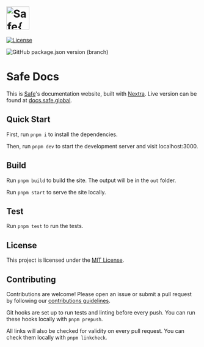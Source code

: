 # <img src="/public/favicon.svg" height="60" valign="middle" alt="Safe{Docs}" />

[![License](https://img.shields.io/github/license/safe-global/safe-docs)](https://github.com/safe-global/safe-docs/blob/main/LICENSE.md)
<!-- ![Tests](https://img.shields.io/github/actions/workflow/status/safe-global/safe-docs/test.yml?branch=main&label=tests) -->
![GitHub package.json version (branch)](https://img.shields.io/github/package-json/v/safe-global/safe-docs)

# Safe Docs

This is [Safe](https://safe.global)'s documentation website, built with [Nextra](https://nextra.site). Live version can be found at [docs.safe.global](https://docs.safe.global).

## Quick Start

First, run `pnpm i` to install the dependencies.

Then, run `pnpm dev` to start the development server and visit localhost:3000.

## Build

Run `pnpm build` to build the site. The output will be in the `out` folder.

Run `pnpm start` to serve the site locally.

## Test

Run `pnpm test` to run the tests.

## License

This project is licensed under the [MIT License](./LICENSE.md).

## Contributing

Contributions are welcome! Please open an issue or submit a pull request by following our [contributions guidelines](./CONTRIBUTING.md).

Git hooks are set up to run tests and linting before every push. You can run these hooks locally with `pnpm prepush`.

All links will also be checked for validity on every pull request. You can check them locally with `pnpm linkcheck`.

